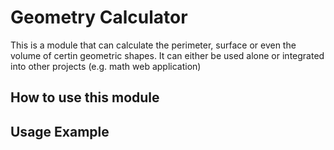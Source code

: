 # Geometry Calculator
This is a module that can calculate the perimeter, surface or even the volume of certin geometric shapes. It can either be used alone or integrated into other projects (e.g. math web application)

## How to use this module
## Usage Example
